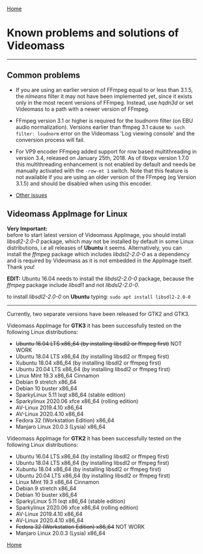 [Home](index.md)

# Known problems and solutions of Videomass
-------------------------------------------

## Common problems

- If you are using an earlier version of FFmpeg equal to or less than 3.1.5, the
_nlmeans_ filter it may not have been implemented yet, since it exists only in
the most recent versions of FFmpeg. Instead, use _hqdn3d_ or set Videomass to a
path with a newer version of FFmpeg.

- FFmpeg version 3.1 or higher is required for the _loudnorm_ filter (on EBU audio 
normalization). Versions earlier than ffmpeg 3.1 cause `No such filter: loudnorm` 
error on the Videomass 'Log viewing console' and the conversion process will fail.

- For VP9 encoder FFmpeg added support for row based multithreading in version
3.4, released on January 25th, 2018. As of libvpx version 1.7.0 this
multithreading enhancement is not enabled by default and needs be manually
activated with the `-row-mt 1` switch. Note that this feature is not available
if you are using an older version of the FFmpeg (eg Version 3.1.5) and should
be disabled when using this encoder.

- [Other issues](https://github.com/jeanslack/Videomass/issues)
  
 
## Videomass AppImage for Linux

**Very Important:**   
before to start latest version of Videomass AppImage, you should install 
*libsdl2-2.0-0* package, which may not be installed by default in some Linux 
distributions, i.e all releases of **Ubuntu** it seems. Alternatively, you can 
install the *ffmpeg* package which includes *libdsl2-2.0-0* as a dependency and 
is required by Videomass as it is not embedded in the AppImage itself.   
Thank you!  

**EDIT:** Ubuntu 16.04 needs to install the *libdsl2-2.0-0* package, because the 
*ffmpeg* package include *libsdl1* and not *libdsl2-2.0-0*.   

to install *libsdl2-2.0-0* on **Ubuntu** typing: `sudo apt install libsdl2-2.0-0`   

----
Currently, two separate versions have been released for GTK2 and GTK3.   

Videomass AppImage for **GTK3** it has been successfully tested on the following Linux distributions:
* ~~Ubuntu 16.04 LTS x86_64 (by installing libsdl2 or ffmpeg first)~~ NOT WORK
* Ubuntu 18.04 LTS x86_64 (by installing libsdl2 or ffmpeg first)
* Xubuntu 18.04 x86_64 (by installing libsdl2 or ffmpeg first)
* Ubuntu 20.04 LTS x86_64 (by installing libsdl2 or ffmpeg first)
* Linux Mint 19.3 x86_64 Cinnamon
* Debian 9 stretch x86_64
* Debian 10 buster x86_64
* SparkyLinux 5.11 lxqt x86_64 (stable edition)
* Sparkylinux 2020.06 xfce x86_64 (rolling edition)
* AV-Linux 2019.4.10 x86_64
* AV-Linux 2020.4.10 x86_64
* Fedora 32 (Workstation Edition) x86_64
* Manjaro Linux 20.0.3 (Lysia) x86_64

Videomass AppImage for **GTK2** it has been successfully tested on the following Linux distributions:
* Ubuntu 16.04 LTS x86_64 (by installing libsdl2 or ffmpeg first)
* Ubuntu 18.04 LTS x86_64 (by installing libsdl2 or ffmpeg first)
* Xubuntu 18.04 x86_64 (by installing libsdl2 or ffmpeg first)
* Ubuntu 20.04 LTS x86_64 (by installing libsdl2 or ffmpeg first)
* Linux Mint 19.3 x86_64 Cinnamon
* Debian 9 stretch x86_64
* Debian 10 buster x86_64
* SparkyLinux 5.11 lxqt x86_64 (stable edition)
* Sparkylinux 2020.06 xfce x86_64 (rolling edition)
* AV-Linux 2019.4.10 x86_64
* AV-Linux 2020.4.10 x86_64
* ~~Fedora 32 (Workstation Edition) x86_64~~ NOT WORK
* Manjaro Linux 20.0.3 (Lysia) x86_64

[Home](index.md)
